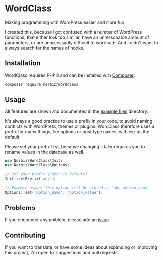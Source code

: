 # WordClass

Making programming with WordPress easier and more fun.

I created this, because I got confused with a number of WordPress functions, that either look too similar, have an unreasonable amount of parameters, or are unnecessarily difficult to work with. And I didn't want to always search for the names of hooks.

## Installation

WordClass requires PHP 8 and can be installed with [Composer](https://getcomposer.org/):
```
composer require nerbiz/wordclass
```

## Usage

All features are shown and documented in the [example files](https://github.com/nerbiz/wordclass/tree/master/example) directory.

It's always a good practice to use a prefix in your code, to avoid naming conflicts with WordPress, themes or plugins. WordClass therefore uses a prefix for many things, like options or post type names, with `xyz` as the default.

Please set your prefix first, because changing it later requires you to rename values in the database as well.

```php
use Nerbiz\WordClass\Init;
use Nerbiz\WordClass\Options;

// Set your prefix ('xyz' is default)
Init::setPrefix('abc');

// Example usage, this option will be stored as 'abc_option_name'
Options::set('option_name', 'option_value');
```

## Problems

If you encounter any problem, please add an [issue](https://github.com/nerbiz/wordclass/issues).

## Contributing

If you want to translate, or have some ideas about expanding or improving this project, I'm open for suggestions and pull requests.

